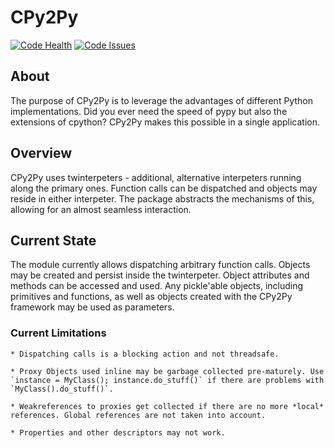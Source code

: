 # CPy2Py #
[![Code Health](https://landscape.io/github/maxfischer2781/cpy2py/master/landscape.svg?style=flat)](https://landscape.io/github/maxfischer2781/cpy2py/master)
[![Code Issues](https://www.quantifiedcode.com/api/v1/project/fa44a076922a4047a736e29bb0a206f4/badge.svg)](https://www.quantifiedcode.com/app/project/fa44a076922a4047a736e29bb0a206f4)

## About ##

The purpose of CPy2Py is to leverage the advantages of different Python implementations.
Did you ever need the speed of pypy but also the extensions of cpython?
CPy2Py makes this possible in a single application.

## Overview ##

CPy2Py uses twinterpeters - additional, alternative interpeters running along the primary ones.
Function calls can be dispatched and objects may reside in either interpeter.
The package abstracts the mechanisms of this, allowing for an almost seamless interaction.

## Current State ##

The module currently allows dispatching arbitrary function calls.
Objects may be created and persist inside the twinterpeter.
Object attributes and methods can be accessed and used.
Any pickle'able objects, including primitives and functions, as well as objects created with the CPy2Py framework may be used as parameters.

### Current Limitations ###

    * Dispatching calls is a blocking action and not threadsafe.

    * Proxy Objects used inline may be garbage collected pre-maturely. Use `instance = MyClass(); instance.do_stuff()` if there are problems with `MyClass().do_stuff()`.

    * Weakreferences to proxies get collected if there are no more *local* references. Global references are not taken into account.

    * Properties and other descriptors may not work. 

